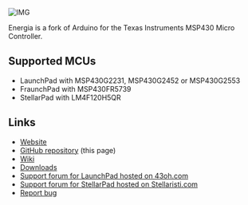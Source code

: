 ![IMG](http://energia.nu/img/Energia.png)


Energia is a fork of Arduino for the Texas Instruments MSP430 Micro Controller.


## Supported MCUs

* LaunchPad with MSP430G2231, MSP430G2452 or MSP430G2553
* FraunchPad with MSP430FR5739
* StellarPad with LM4F120H5QR


## Links

* [Website](http://energia.nu)
* [GitHub repository](http://github.com/energia/Energia) (this page)
* [Wiki](https://github.com/energia/Energia/wiki)
* [Downloads](http://energia.nu/download/)
* [Support forum for LaunchPad hosted on 43oh.com](http://forum.43oh.com/forum/28-energia/)
* [Support forum for StellarPad hosted on Stellaristi.com](http://forum.stellarisiti.com/forum/63-energia/)
* [Report bug](http://github.com/energia/Energia/issues)

